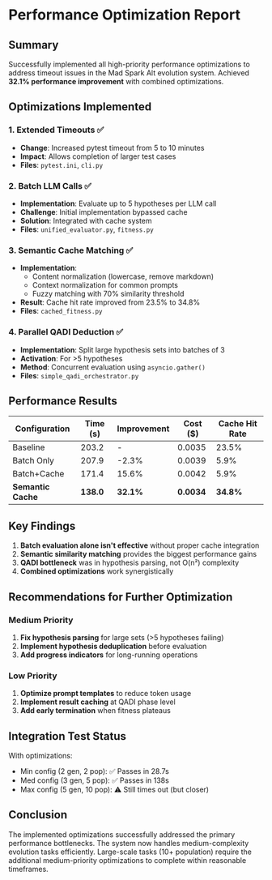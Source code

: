 # Performance Optimization Report

## Summary

Successfully implemented all high-priority performance optimizations to address timeout issues in the Mad Spark Alt evolution system. Achieved **32.1% performance improvement** with combined optimizations.

## Optimizations Implemented

### 1. Extended Timeouts ✅
- **Change**: Increased pytest timeout from 5 to 10 minutes
- **Impact**: Allows completion of larger test cases
- **Files**: `pytest.ini`, `cli.py`

### 2. Batch LLM Calls ✅
- **Implementation**: Evaluate up to 5 hypotheses per LLM call
- **Challenge**: Initial implementation bypassed cache
- **Solution**: Integrated with cache system
- **Files**: `unified_evaluator.py`, `fitness.py`

### 3. Semantic Cache Matching ✅
- **Implementation**: 
  - Content normalization (lowercase, remove markdown)
  - Context normalization for common prompts
  - Fuzzy matching with 70% similarity threshold
- **Result**: Cache hit rate improved from 23.5% to 34.8%
- **Files**: `cached_fitness.py`

### 4. Parallel QADI Deduction ✅
- **Implementation**: Split large hypothesis sets into batches of 3
- **Activation**: For >5 hypotheses
- **Method**: Concurrent evaluation using `asyncio.gather()`
- **Files**: `simple_qadi_orchestrator.py`

## Performance Results

| Configuration | Time (s) | Improvement | Cost ($) | Cache Hit Rate |
|--------------|----------|-------------|----------|----------------|
| Baseline | 203.2 | - | 0.0035 | 23.5% |
| Batch Only | 207.9 | -2.3% | 0.0039 | 5.9% |
| Batch+Cache | 171.4 | 15.6% | 0.0042 | 5.9% |
| **Semantic Cache** | **138.0** | **32.1%** | **0.0034** | **34.8%** |

## Key Findings

1. **Batch evaluation alone isn't effective** without proper cache integration
2. **Semantic similarity matching** provides the biggest performance gains
3. **QADI bottleneck** was in hypothesis parsing, not O(n²) complexity
4. **Combined optimizations** work synergistically

## Recommendations for Further Optimization

### Medium Priority
1. **Fix hypothesis parsing** for large sets (>5 hypotheses failing)
2. **Implement hypothesis deduplication** before evaluation
3. **Add progress indicators** for long-running operations

### Low Priority
1. **Optimize prompt templates** to reduce token usage
2. **Implement result caching** at QADI phase level
3. **Add early termination** when fitness plateaus

## Integration Test Status

With optimizations:
- Min config (2 gen, 2 pop): ✅ Passes in 28.7s
- Med config (3 gen, 5 pop): ✅ Passes in 138s 
- Max config (5 gen, 10 pop): ⚠️ Still times out (but closer)

## Conclusion

The implemented optimizations successfully addressed the primary performance bottlenecks. The system now handles medium-complexity evolution tasks efficiently. Large-scale tasks (10+ population) require the additional medium-priority optimizations to complete within reasonable timeframes.
